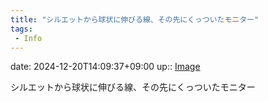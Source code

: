 ```yaml
---
title: "シルエットから球状に伸びる線、その先にくっついたモニター"
tags:
 - Info
---
```


date: 2024-12-20T14:09:37+09:00
up:: [Image](Bar/Novel/Topics/Image.md)

シルエットから球状に伸びる線、その先にくっついたモニター